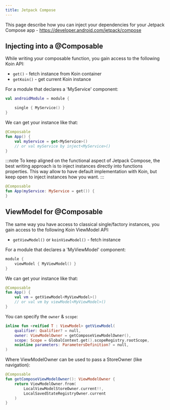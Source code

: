 ```yaml
---
title: Jetpack Compose
---
```


This page describe how you can inject your dependencies for your Jetpack Compose app - https://developer.android.com/jetpack/compose

## Injecting into a @Composable

While writing your composable function, you gain access to the following Koin API:

* `get()` - fetch instance from Koin container
* `getKoin()` - get current Koin instance

For a module that declares a 'MyService' component:

```kotlin
val androidModule = module {

    single { MyService() }
}
```

We can get your instance like that:

```kotlin
@Composable
fun App() {
    val myService = get<MyService>()
    // or val myService by inject<MyService>()
}
```

:::note 
To keep aligned on the functional aspect of Jetpack Compose, the best writing approach is to inject instances directly into functions properties. This way allow to have default implementation with Koin, but keep open to inject instances how you want.
:::

```kotlin
@Composable
fun App(myService: MyService = get()) {
}
```

## ViewModel for @Composable

The same way you have access to classical single/factory instances, you gain access to the following Koin ViewModel API:

* `getViewModel()` or `koinViewModel()` - fetch instance

For a module that declares a 'MyViewModel' component:

```kotlin
module {
    viewModel { MyViewModel() }
}
```

We can get your instance like that:

```kotlin
@Composable
fun App() {
    val vm = getViewModel<MyViewModel>()
    // or val vm by viewModel<MyViewModel>()
}
```

You can specify the `owner` & `scope`: 

```kotlin
inline fun <reified T : ViewModel> getViewModel(
    qualifier: Qualifier? = null,
    owner: ViewModelOwner = getComposeViewModelOwner(),
    scope: Scope = GlobalContext.get().scopeRegistry.rootScope,
    noinline parameters: ParametersDefinition? = null,
)
```

Where ViewModelOwner can be used to pass a StoreOwner (like navigation):

```kotlin
@Composable
fun getComposeViewModelOwner(): ViewModelOwner {
    return ViewModelOwner.from(
        LocalViewModelStoreOwner.current!!,
        LocalSavedStateRegistryOwner.current
    )
}
```

